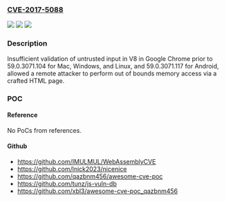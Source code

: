 ### [CVE-2017-5088](https://cve.mitre.org/cgi-bin/cvename.cgi?name=CVE-2017-5088)
![](https://img.shields.io/static/v1?label=Product&message=Google%20Chrome%20prior%20to%2059.0.3071.104%20for%20Mac%2C%20Windows%20and%20Linux%2C%20and%2059.0.3071.117%20for%20Android&color=blue)
![](https://img.shields.io/static/v1?label=Version&message=n%2Fa&color=blue)
![](https://img.shields.io/static/v1?label=Vulnerability&message=Insufficient%20Validation%20of%20Untrusted%20Input&color=brighgreen)

### Description

Insufficient validation of untrusted input in V8 in Google Chrome prior to 59.0.3071.104 for Mac, Windows, and Linux, and 59.0.3071.117 for Android, allowed a remote attacker to perform out of bounds memory access via a crafted HTML page.

### POC

#### Reference
No PoCs from references.

#### Github
- https://github.com/IMULMUL/WebAssemblyCVE
- https://github.com/lnick2023/nicenice
- https://github.com/qazbnm456/awesome-cve-poc
- https://github.com/tunz/js-vuln-db
- https://github.com/xbl3/awesome-cve-poc_qazbnm456

